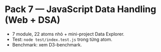 # Pack 7 — JavaScript Data Handling (Web + DSA)
- 7 module, 22 atoms nhỏ + mini-project Data Explorer.
- Test: `node test/index.test.js` trong từng atom.
- Benchmark: xem D3-benchmark.
